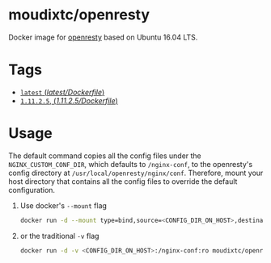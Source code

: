 # moudixtc/openresty
Docker image for [openresty](https://openresty.org/en/) based on Ubuntu 16.04 LTS.

# Tags
- [`latest` (*latest/Dockerfile*)](https://github.com/moudixtc/docker-openresty/blob/master/latest/Dockerfile)
- [`1.11.2.5`, (*1.11.2.5/Dockerfile*)](https://github.com/moudixtc/docker-openresty/blob/master/1.11.2.5/Dockerfile)

# Usage
The default command copies all the config files under the `NGINX_CUSTOM_CONF_DIR`, which defaults to `/nginx-conf`, to the openresty's config directory at `/usr/local/openresty/nginx/conf`. Therefore, mount your host directory that contains all the config files to override the default configuration.

1. Use docker's `--mount` flag
    ```bash
    docker run -d --mount type=bind,source=<CONFIG_DIR_ON_HOST>,destination=/nginx-conf,readonly moudixtc/openresty
    ```
1. or the traditional `-v` flag
    ```bash
    docker run -d -v <CONFIG_DIR_ON_HOST>:/nginx-conf:ro moudixtc/openresty
    ```
